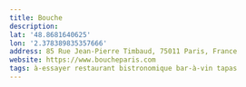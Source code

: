 ```yaml
---
title: Bouche
description: 
lat: '48.8681640625'
lon: '2.378389835357666'
address: 85 Rue Jean-Pierre Timbaud, 75011 Paris, France
website: https://www.boucheparis.com
tags: à-essayer restaurant bistronomique bar-à-vin tapas
---
```

